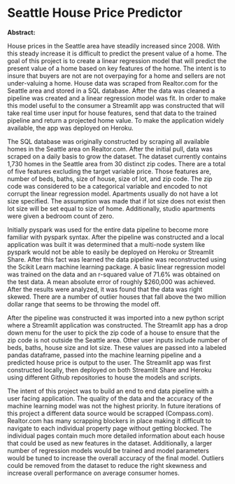 # Seattle House Price Predictor 

**Abstract:**

House prices in the Seattle area have steadily increased since 2008. With this steady increase it is difficult to predict the present value of a home. The goal of this project is to create a linear regression model that will predict the present value of a home based on key features of the home. The intent is to insure that buyers are not are not overpaying for a home and sellers are not under-valuing a home. House data was scraped from Realtor.com for the Seattle area and stored in a SQL database. After the data was cleaned a pipeline was created and a linear regression model was fit. In order to make this model useful to the consumer a Streamlit app was constructed that will take real time user input for house features, send that data to the trained pipeline and return a projected home value. To make the application widely available, the app was deployed on Heroku. 

The SQL database was originally constructed by scraping all available homes in the Seattle area on Realtor.com. After the initial pull, data was scraped on a daily basis to grow the dataset. The dataset currently contains 1,730 homes in the Seattle area from 30 distinct zip codes. There are a total of five features excluding the target variable price. Those features are, number of beds, baths, size of house, size of lot, and zip code. The zip code was considered to be a categorical variable and encoded to not corrupt the linear regression model. Apartments usually do not have a lot size specified. The assumption was made that if lot size does not exist then lot size will be set equal to size of home. Additionally, studio apartments were given a bedroom count of zero. 

Initially pyspark was used for the entire data pipeline to become more familiar with pyspark syntax. After the pipeline was constructed and a local application was built it was determined that a multi-node system like pyspark would not be able to easily be deployed on Heroku or Streamlit Share. After this fact was learned the data pipeline was reconstructed using the Scikit Learn machine learning package. A basic linear regression model was trained on the data and an r-squared value of 71.6% was obtained on the test data. A mean absolute error of roughly $260,000 was achieved. After the results were analyzed, it was found that the data was right skewed. There are a number of outlier houses that fall above the two million dollar range that seems to be throwing the model off.

After the pipeline was constructed it was imported into a new python script where a Streamlit application was constructed. The Streamlit app has a drop down menu for the user to pick the zip code of a house to ensure that the zip code is not outside the Seattle area. Other user inputs include number of beds, baths, house size and lot size. These values are passed into a labeled pandas dataframe, passed into the machine learning pipeline and a predicted house price is output to the user. The Streamlit app was first constructed locally, then deployed on both Streamlit Share and Heroku using different Github repositories to house the models and scripts. 

The intent of this project was to build an end to end data pipeline with a user facing application. The quality of the data and the accuracy of the machine learning model was not the highest priority. In future iterations of this project a different data source would be scrapped (Compass.com). Realtor.com has many scrapping blockers in place making it difficult to navigate to each individual property page without getting blocked. The individual pages contain much more detailed information about each house that could be used as new features in the dataset. Additionally, a larger number of regression models would be trained and model parameters would be tuned to increase the overall accuracy of the final model. Outliers could be removed from the dataset to reduce the right skewness and increase overall performance on average consumer homes. 
